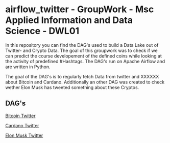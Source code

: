 # airflow_twitter - GroupWork - Msc Applied Information and Data Science - DWL01

In this repository you can find the DAG's used to build a Data Lake out of Twitter- and Crypto Data. The goal of this groupwork was to check if we can predict the course developement of the defined coins while looking at the activity of predefined #Hashtags. The DAG's run on Apache Airflow and are written in Python.

The goal of the DAG's is to regularly fetch Data from twitter and XXXXXX about Bitcoin and Cardano. Additionally an other DAG was created to check wether Elon Musk has tweeted something about these Cryptos.

## DAG's

[Bitcoin Twitter]()

[Cardano Twitter]()

[Elon Musk Twitter]()
